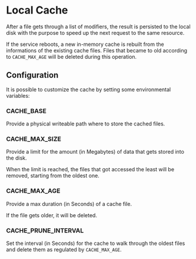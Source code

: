 # Local Cache

After a file gets through a list of modifiers, the result is persisted to the local
disk with the purpose to speed up the next request to the same resource.

If the service reboots, a new in-memory cache is rebuilt from the informations of
the existing cache files. Files that became to old according to `CACHE_MAX_AGE` will
be deleted during this operation.

## Configuration

It is possible to customize the cache by setting some environmental variables:

### CACHE_BASE

Provide a physical writeable path where to store the cached files.

### CACHE_MAX_SIZE

Provide a limit for the amount (in Megabytes) of data that gets stored into the disk.

When the limit is reached, the files that got accessed the least will be removed,
starting from the oldest one. 

### CACHE_MAX_AGE

Provide a max duration (in Seconds) of a cache file.

If the file gets older, it will be deleted.

### CACHE_PRUNE_INTERVAL

Set the interval (in Seconds) for the cache to walk through the oldest files and delete them
as regulated by `CACHE_MAX_AGE`.
